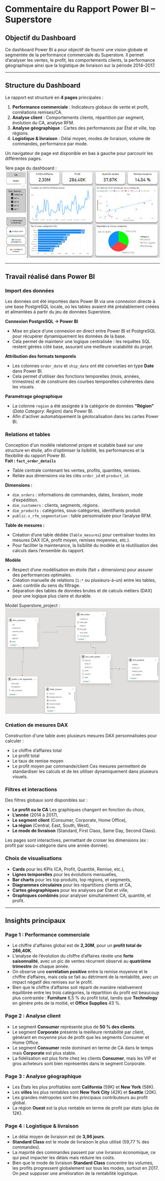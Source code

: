 # Commentaire du Rapport Power BI – Superstore

## Objectif du Dashboard
Ce dashboard Power BI a pour objectif de fournir une vision globale et segmentée de la performance commerciale du Superstore. Il permet d’analyser les ventes, le profit, les comportements clients, la performance géographique ainsi que la logistique de livraison sur la période 2014–2017.

---

## Structure du Dashboard

Le rapport est structuré en **4 pages** principales :
1. **Performance commerciale** : Indicateurs globaux de vente et profit, corrélations remises/CA.
2. **Analyse client** : Comportements clients, répartition par segment, évolution du CA, analyse RFM.
3. **Analyse géographique** : Cartes des performances par État et ville, top régions.
4. **Logistique & livraison** : Délai moyen, modes de livraison, volume de commandes, performance par mode.

Un navigateur de page est disponible en bas à gauche pour parcourir les différentes pages.

1ère page du dashboard :
![Page_1](/images/Page_1.png)
 
---
## Travail réalisé dans Power BI 

### Import des données  

Les données ont été importées dans Power BI via une connexion directe à une base PostgreSQL locale, où les tables avaient été préalablement créées et alimentées à partir du jeu de données Superstore.  

**Connexion PostgreSQL → Power BI**
- Mise en place d’une connexion en direct entre Power BI et PostgreSQL pour récupérer dynamiquement les données de la base.  
- Cela permet de maintenir une logique centralisée : les requêtes SQL restent gérées côté base, assurant une meilleure scalabilité du projet.  

**Attribution des formats temporels**
- Les colonnes `order_date` et `ship_date` ont été converties en type **Date** dans Power BI.  
- Cela permet d’utiliser des fonctions temporelles (mois, années, trimestres) et de construire des courbes temporelles cohérentes dans les visuels.  

**Paramétrage géographique**  
- La colonne `region` a été assignée à la catégorie de données **"Région"** (*Data Category: Region*) dans Power BI.  
- Afin d'activer automatiquement la géolocalisation dans les cartes Power BI.  


### Relations et tables  
Conception d'un modèle relationnel propre et scalable basé sur une structure en étoile, afin d’optimiser la lisibilité, les performances et la flexibilité du rapport Power BI.  
**Fait : `fact_order_details`**  
- Table centrale contenant les ventes, profits, quantités, remises.  
- Reliée aux dimensions via les clés `order_id` et `product_id`.  

**Dimensions :**  
- `dim_orders` : informations de commandes, dates, livraison, mode d’expédition.  
- `dim_customers` : clients, segments, régions.  
- `dim_products` : catégories, sous-catégories, identifiants produit.  
- `public.v_rfm_segmentation` : table personnalisée pour l’analyse RFM.  

**Table de mesures :**  
- Création d’une table dédiée (`Table_mesures`) pour centraliser toutes les mesures DAX (CA, profit moyen, remises moyennes, etc.).  
- Pour faciliter la maintenance, la lisibilité du modèle et la réutilisation des calculs dans l’ensemble du rapport.  

**Modèle**
- Respect d’une modélisation en étoile (fait + dimensions) pour assurer des performances optimales.  
- Création manuelle de relations (`1:*` ou plusieurs-à-un) entre les tables, avec contrôle du sens du filtrage.  
- Séparation des tables de données brutes et de calculs métiers (DAX) pour une logique plus claire et durable.  

Model Superstore_project :
![Schéma](/images/Schéma.png)


### Création de mesures DAX

Construction d'une table avec plusieurs mesures DAX personnalisées pour calculer :
- Le chiffre d’affaires total
- Le profit total
- Le taux de remise moyen
- Le profit moyen par commande/client
Ces mesures permettent de standardiser les calculs et de les utiliser dynamiquement dans plusieurs visuels.

### Filtres et interactions

Des filtres globaux sont disponibles sur :
- **Le profit ou le CA** Les graphiques changent en fonction du choix,
- **L’année** (2014 à 2017),
- **Le segment client** (Consumer, Corporate, Home Office),
- **La région** (Central, East, South, West),
- **Le mode de livraison** (Standard, First Class, Same Day, Second Class).

Les pages sont interactives, permettant de croiser les dimensions (ex : profit par sous-catégorie dans une année donnée).

### Choix de visualisations

- **Cards** pour les KPIs (CA, Profit, Quantité, Remise, etc.),
- **Lignes temporelles** pour les évolutions mensuelles,
- **Bar charts** pour les top produits, top régions, et segments,
- **Diagrammes circulaires** pour les répartitions clients et CA,
- **Cartes géographiques** pour les analyses par État et ville,
- **Graphiques combinés** pour analyser simultanément CA, quantité, et profit.

---

## Insights principaux

### Page 1 : Performance commerciale
- Le chiffre d'affaires global est de **2,30M**, pour un **profit total de 286,40K**.
- L’analyse de l’évolution du chiffre d’affaires révèle une **forte saisonnalité**, avec un pic de ventes récurrent observé au **quatrième trimestre** de chaque année.
- On observe une **corrélation positive** entre la remise moyenne et le chiffre d’affaires, mais cela se fait au détriment de la rentabilité, avec un impact négatif des remises sur le profit.
- Bien que le chiffre d’affaires soit réparti de manière relativement équilibrée entre les trois catégories, la répartition du profit est beaucoup plus contrastée : **Furniture** 6,5 % du profit total, tandis que **Technology** en génère près de la moitié, et **Office Supplies** 43 %.

### Page 2 : Analyse client
- Le segment **Consumer** représente plus de **50 % des clients**.
- Le segment **Corporate** présente la meilleure rentabilité par client, générant en moyenne plus de profit que les segments Consumer et Home Office.
- Le segment **Consumer** reste dominant en terme de CA dans le temps mais **Corporate** est plus stable.
- La fidélisation est plus forte chez les clients **Consumer**, mais les VIP et gros acheteurs sont bien représentés dans le segment Corporate.

### Page 3 : Analyse géographique
- Les États les plus profitables sont **California** (59K) et **New York** (58K).
- Les **villes** les plus rentables sont **New York City** (42K) et **Seattle** (20K).
- Les grandes métropoles sont les principaux contributeurs au profit global.
- La région **Ouest** est la plus rentable en terme de profit par états (plus de 12K).

### Page 4 : Logistique & livraison
- Le délai moyen de livraison est de **3,96 jours**.
- **Standard Class** est le mode de livraison le plus utilisé (59,77 % des commandes).
- La majorité des commandes passent par une livraison économique, ce qui peut impacter les délais mais réduire les coûts.
- Bien que le mode de livraison **Standard Class** concentre les volumes, les profits progressent globalement sur tous les modes, surtout en 2017. On peut supposer une amélioration de la rentabilité logistique.

